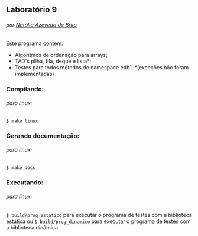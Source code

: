 ## Laboratório 9
###### por [Natália Azevedo de Brito](https://github.com/bnatalha)

Este programa contem:
- Algoritmos de ordenação para arrays;
- TAD's pilha, fila, deque e lista*;
- Testes para todos métodos do namespace edb1.
*(exceções não foram implementadas)

### Compilando:
###### para linux:

`$ make linux`

### Gerando documentação:
###### para linux:

`$ make docs`

### Executando:
###### para linux:

`$ build/prog_estatico` para executar o programa de testes com a biblioteca estática ou `$ build/prog_dinamico` para executar o programa de testes com a biblioteca dinâmica